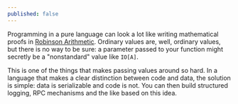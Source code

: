 ```yaml
---
published: false
---
```


Programming in a pure language can look a lot like writing mathematical proofs in [Robinson Arithmetic](http://en.wikipedia.org/wiki/Robinson_arithmetic). Ordinary values are, well, ordinary values, but there is no way to be sure: a parameter passed to your function might secretly be a "nonstandard" value like `IO[A]`.

This is one of the things that makes passing values around so hard. In a language that makes a clear distinction between code and data, the solution is simple: data is serializable and code is not. You can then build structured logging, RPC mechanisms and the like based on this idea.